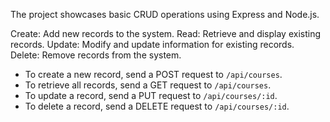 The project showcases basic CRUD operations using Express and Node.js.

Create: Add new records to the system.
Read: Retrieve and display existing records.
Update: Modify and update information for existing records.
Delete: Remove records from the system.



- To create a new record, send a POST request to `/api/courses`.
- To retrieve all records, send a GET request to `/api/courses`.
- To update a record, send a PUT request to `/api/courses/:id`.
- To delete a record, send a DELETE request to `/api/courses/:id`.




